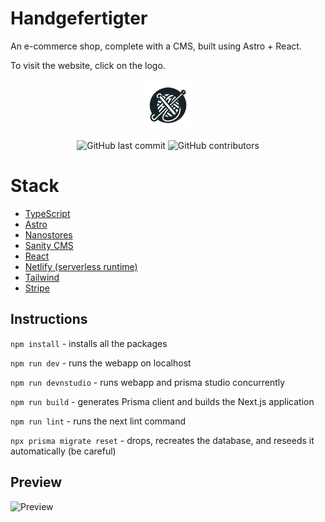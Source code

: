 # Handgefertigter

An e-commerce shop, complete with a CMS, built using Astro + React.

To visit the website, click on the logo.

<a href="https://handgefertigter.netlify.app">
  <p align="center">
    <img height=80 src="https://raw.githubusercontent.com/marcadrian-it/handgefertigter/main/client/src/assets/logo.png"/>
  </p>
</a>

<p align="center">
  <img alt="GitHub last commit" src="https://img.shields.io/github/last-commit/marcadrian-it/handgefertigter?style=flat-square">
  <img alt="GitHub contributors" src="https://img.shields.io/github/contributors/marcadrian-it/handgefertigter?style=flat-square">
</p>

# Stack

- [TypeScript](https://www.typescriptlang.org/)
- [Astro](https://astro.build/)
- [Nanostores](https://github.com/nanostores/nanostores)
- [Sanity CMS](https://www.sanity.io/)
- [React](https://react.dev/)
- [Netlify (serverless runtime)](https://www.netlify.com/)
- [Tailwind](https://tailwindcss.com/)
- [Stripe](https://stripe.com/)

  
## Instructions
``npm install`` - installs all the packages

`npm run dev` - runs the webapp on localhost

`npm run devnstudio` - runs webapp and prisma studio concurrently

`npm run build` - generates Prisma client and builds the Next.js application

`npm run lint` - runs the next lint command

`npx prisma migrate reset` - drops, recreates the database, and reseeds it automatically (be careful)

## Preview

![Preview](https://raw.githubusercontent.com/marcadrian-it/progress-patron/main/client/public/handgefertigter-preview.jpg)
